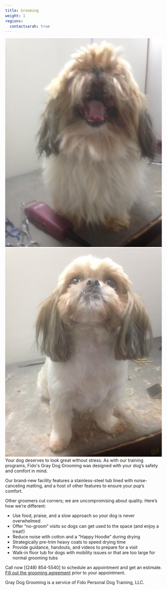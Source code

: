```yaml
---
title: Grooming
weight: 1
regions:
  contactsarah: true
---
```

<div class="tt-wrap"><div class="twenty-twenty">
  <img src="/images/2020/fuzzball-before.jpg" alt="" />
  <img src="/images/2020/fuzzball-after.jpg" alt="" />
</div></div>
Your dog deserves to look great without stress. As with our training programs, Fido's Gray Dog Grooming 
was designed with your dog’s safety and comfort in mind. 

Our brand-new facility features a stainless-steel tub lined with noise-canceling 
matting, and a host of other features to ensure your pup’s comfort.

Other groomers cut corners; we are uncompromising about quality. Here’s how we’re 
different:

  * Use food, praise, and a slow approach so your dog is never overwhelmed
  * Offer “no-groom” visits so dogs can get used to the space (and enjoy a treat!)
  * Reduce noise with cotton and a “Happy Hoodie” during drying
  * Strategically pre-trim heavy coats to speed drying time
  * Provide guidance, handouts, and videos to prepare for a visit
  * Walk-in floor tub for dogs with mobility issues or that are too large for normal grooming tubs

Call now [(248) 854-5540] to schedule an appointment and get an estimate. [Fill out the grooming agreement](/forms/grooming-customer-agreement/) prior to your appointment.

<aside class="clear">
  Gray Dog Grooming is a service of Fido Personal Dog Training, LLC.
</aside>

<script src="/deps/jquery.min.js" type="text/javascript"></script>
<script src="/deps/2020/js/jquery.event.move.js" type="text/javascript"></script>
<script src="/deps/2020/js/jquery.twentytwenty.js" type="text/javascript"></script>
<script src="/deps/behaviors.js" type="text/javascript"></script>
